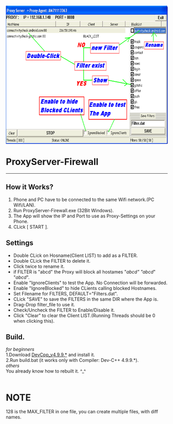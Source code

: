 <p align="center">
<img align="center" width="716" height="430" src="https://github.com/AM71113363/ProxyServer-Firewall/blob/master/info.png?raw=true">
</p>

# ProxyServer-Firewall
-----

## How it Works?<br>
1. Phone and PC have to be connected to the same Wifi network.(PC Wifi/LAN).<br>
2. Run ProxyServer-Firewall.exe (32Bit Windows).<br>
3. The App will show the IP and Port to use as Proxy-Settings on your Phone.<br>
4. CLick [ START ].<br>

## Settings<br>
* Double CLick on Hosname(Client LIST) to add as a FILTER.<br>
* Double CLick the FILTER to delete it.<br>
* Click twice to rename it.<br>
* if FILTER is "abcd" the Proxy will block all hostames "*abcd" "abcd*" "*abcd*".<br>
* Enable "IgnoreClients" to test the App. No Connection will be forwarded.<br>
* Enable "IgnoreBlocked" to hide CLients calling blocked Hostnames.<br>
* Set Filename for FILTERS, DEFAULT="Filters.dat".<br>
* CLick "SAVE" to save the FILTERS in the same DIR where the App is.<br>
* Drag-Drop filter_file to use it.<br>
* Check/Uncheck the FILTER to Enable/Disable it.<br>
* Click "Clear" to clear the Client LIST.(Running Threads should be 0 when clicking this).<br>

## Build.
_for beginners_ <br>
1.Download [DevCpp_v4.9.9.*](http://www.bloodshed.net/) and install it.<br>
2.Run build.bat (it works only with Compiler:  Dev-C++ 4.9.9.*).<br>
_others_ <br>
You already know how to rebuilt it. ^_^<br>
<br>

# NOTE
128 is the MAX_FILTER in one file, you can create multiple files, with diff names.
